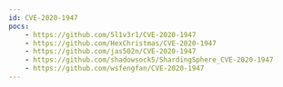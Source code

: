 ```yaml
---
id: CVE-2020-1947
pocs:
    - https://github.com/5l1v3r1/CVE-2020-1947
    - https://github.com/HexChristmas/CVE-2020-1947
    - https://github.com/jas502n/CVE-2020-1947
    - https://github.com/shadowsock5/ShardingSphere_CVE-2020-1947
    - https://github.com/wsfengfan/CVE-2020-1947
---
```

